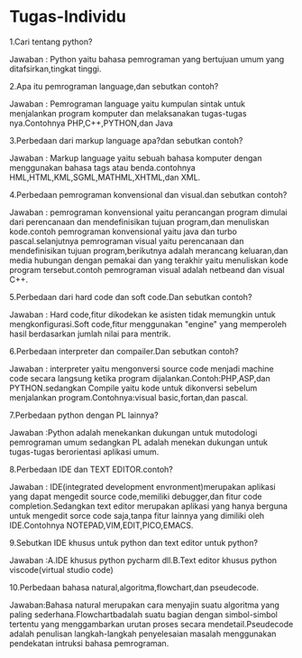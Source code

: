 # Tugas-Individu
1.Cari tentang python?

Jawaban : Python yaitu bahasa pemrograman yang bertujuan umum yang ditafsirkan,tingkat tinggi.

2.Apa itu pemrograman language,dan sebutkan contoh?

Jawaban : Pemrograman language yaitu kumpulan sintak untuk menjalankan program komputer dan melaksanakan tugas-tugas nya.Contohnya PHP,C++,PYTHON,dan Java

3.Perbedaan dari markup language apa?dan sebutkan contoh?

Jawaban : Markup language yaitu sebuah bahasa komputer dengan menggunakan bahasa tags atau benda.contohnya HML,HTML,KML,SGML,MATHML,XHTML,dan XML.

4.Perbedaan pemrograman konvensional dan visual.dan sebutkan contoh?

Jawaban : pemrograman konvensional yaitu perancangan program dimulai dari perencanaan dan mendefinisikan tujuan program,dan menuliskan kode.contoh pemrograman konvensional yaitu java dan turbo pascal.selanjutnya pemrograman visual yaitu perencanaan dan mendefinisikan tujuan program,berikutnya adalah merancang keluaran,dan media hubungan dengan pemakai dan yang terakhir yaitu menuliskan kode program tersebut.contoh pemrograman visual adalah netbeand dan visual C++.

5.Perbedaan dari hard code dan soft code.Dan sebutkan contoh?

Jawaban : Hard code,fitur dikodekan ke asisten tidak memungkin untuk mengkonfigurasi.Soft code,fitur menggunakan "engine" yang memperoleh hasil berdasarkan jumlah nilai para mentrik.

6.Perbedaan interpreter dan compailer.Dan sebutkan contoh?

Jawaban : interpreter yaitu mengonversi source code menjadi machine code secara langsung ketika program dijalankan.Contoh:PHP,ASP,dan PYTHON.sedangkan Compile yaitu kode untuk dikonversi sebelum menjalankan program.Contohnya:visual basic,fortan,dan pascal.

7.Perbedaan python dengan PL lainnya?

Jawaban :Python adalah menekankan dukungan untuk mutodologi pemrograman umum sedangkan PL adalah menekan dukungan untuk tugas-tugas berorientasi aplikasi umum.

8.Perbedaan IDE dan TEXT EDITOR.contoh?

Jawaban : IDE(integrated development envronment)merupakan aplikasi yang dapat mengedit source code,memiliki debugger,dan fitur code completion.Sedangkan text editor merupakan aplikasi yang hanya berguna untuk mengedit sorce code saja,tanpa fitur lainnya yang dimiliki oleh IDE.Contohnya NOTEPAD,VIM,EDIT,PICO,EMACS.

9.Sebutkan IDE khusus untuk python dan text editor untuk python?

Jawaban :A.IDE khusus python pycharm dll.B.Text editor khusus python viscode(virtual studio code)

10.Perbedaan bahasa natural,algoritma,flowchart,dan pseudecode.

Jawaban:Bahasa natural merupakan cara menyajin suatu algoritma yang paling sederhana.Flowchartbadalah suatu bagian dengan simbol-simbol tertentu yang menggambarkan urutan proses secara mendetail.Pseudecode adalah penulisan langkah-langkah penyelesaian masalah menggunakan pendekatan intruksi bahasa pemrograman.
